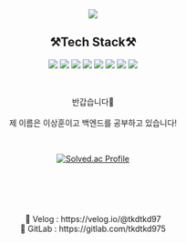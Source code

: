 <div align=center>
 <img src="https://capsule-render.vercel.app/api?type=waving&color=auto&height=300&section=header&text=welcome&fontSize=90&'s%20GitHub%20Profile&descAlignY=51&descAlign=62)"/>
 <h2><Strong>⚒️Tech Stack⚒️</Strong><br></h2>
 </div>

<p align="center" display="inline-block">
    <img src="https://img.shields.io/badge/JAVA-007396?style=for-the-badge&logo=java&logoColor=white">
    <img src="https://img.shields.io/badge/Spring-6DB33F?style=for-the-badge&logo=Spring&logoColor=white">
    <img src="https://img.shields.io/badge/SpringBoot-6DB33F?style=for-the-badge&logo=SpringBoot&logoColor=white">
    <img src="https://img.shields.io/badge/mysql-4479A1?style=for-the-badge&logo=mysql&logoColor=white">
    <img src="https://img.shields.io/badge/AWS-232F3E?style=for-the-badge&logo=Amazon AWS&logoColor=white">
    <img src="https://img.shields.io/badge/Docker-2496ED?style=for-the-badge&logo=docker&logoColor=white">
    <img src="https://img.shields.io/badge/IntelliJ-000000?style=for-the-badge&logo=IntelliJ IDEA&logoColor=white">
    <img src="https://img.shields.io/badge/GitLab-FC6D26?style=for-the-badge&logo=GitLab GitLab&logoColor=white" />



</p>

<br>
<p align="center">
반갑습니다👐<br>
<br>
제 이름은 이상훈이고 백엔드를 공부하고 있습니다!<br>


</p>

<div align=center>
 <br>

 [![Solved.ac Profile](http://mazassumnida.wtf/api/v2/generate_badge?boj=tkdtkd97)](https://solved.ac/tkdtkd97/)

 </div>

<div align=center>
<h2><Strong></Strong><br></h2><br>
📑 Velog : https://velog.io/@tkdtkd97<br>
🦊 GitLab : https://gitlab.com/tkdtkd975<br>
</div>
<br>





<!--
**naegonggae/naegonggae** is a ✨ _special_ ✨ repository because its `README.md` (this file) appears on your GitHub profile.

Here are some ideas to get you started:

- 🔭 I’m currently working on ...
- 🌱 I’m currently learning ...
- 👯 I’m looking to collaborate on ...
- 🤔 I’m looking for help with ...
- 💬 Ask me about ...
- 📫 How to reach me: ...
- 😄 Pronouns: ...
- ⚡ Fun fact: ...
-->

